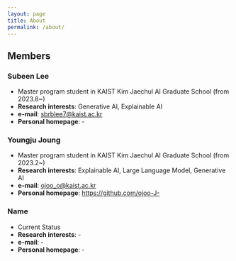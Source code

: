 ```yaml
---
layout: page
title: About
permalink: /about/
---
```

## Members

### Subeen Lee

- Master program student in KAIST Kim Jaechul AI Graduate School (from 2023.8~)
- **Research interests**: Generative AI, Explainable AI
- **e-mail**: sbrblee7@kaist.ac.kr
- **Personal homepage**: -

### Youngju Joung

- Master program student in KAIST Kim Jaechul AI Graduate School (from 2023.2~)
- **Research interests**: Explainable AI, Large Language Model, Generative AI
- **e-mail**: ojoo_o@kaist.ac.kr
- **Personal homepage**: https://github.com/ojoo-J-

### Name

- Current Status
- **Research interests**: -
- **e-mail**: -
- **Personal homepage**: -

